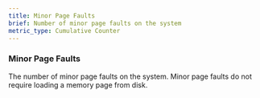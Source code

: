 ```yaml
---
title: Minor Page Faults
brief: Number of minor page faults on the system
metric_type: Cumulative Counter
---
```

### Minor Page Faults

The number of minor page faults on the system. Minor page faults do not require loading a memory page from disk.
